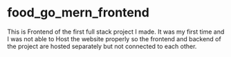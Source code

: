 # food_go_mern_frontend

This is Frontend of the first full stack project I made. It was my first time and I was not able to Host the website properly so the frontend and backend of the project are hosted separately but not connected to each other.

